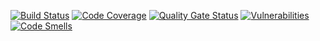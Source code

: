 [![Build Status](http://jenkins.cloudgaurdtechnologies.com:8080/job/springboot-app/badge/icon)](http://jenkins.cloudgaurdtechnologies.com:8080/job/springboot-app/)
[![Code Coverage](https://sonarqube.cloudgaurdtechnologies.com/api/project_badges/measure?project=springboot-aap&metric=coverage&token=2072c8ea245c9c6537d7db59ea572c59f8076ce4)](https://sonarqube.cloudgaurdtechnologies.com/dashboard?id=springboot-aap)
[![Quality Gate Status](https://sonarqube.cloudgaurdtechnologies.com/api/project_badges/measure?project=springboot-aap&metric=alert_status&token=2072c8ea245c9c6537d7db59ea572c59f8076ce4)](https://sonarqube.cloudgaurdtechnologies.com/dashboard?id=springboot-aap)
[![Vulnerabilities](https://sonarqube.cloudgaurdtechnologies.com/api/project_badges/measure?project=springboot-aap&metric=vulnerabilities&token=2072c8ea245c9c6537d7db59ea572c59f8076ce4)](https://sonarqube.cloudgaurdtechnologies.com/dashboard?id=springboot-aap)
[![Code Smells](https://sonarqube.cloudgaurdtechnologies.com/api/project_badges/measure?project=springboot-aap&metric=code_smells&token=2072c8ea245c9c6537d7db59ea572c59f8076ce4)](https://sonarqube.cloudgaurdtechnologies.com/dashboard?id=springboot-aap)
